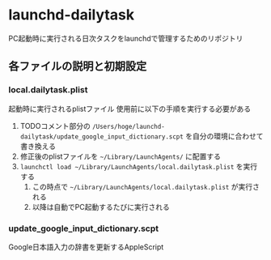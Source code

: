 # launchd-dailytask

PC起動時に実行される日次タスクをlaunchdで管理するためのリポジトリ

## 各ファイルの説明と初期設定

### local.dailytask.plist

起動時に実行されるplistファイル
使用前に以下の手順を実行する必要がある

1. TODOコメント部分の `/Users/hoge/launchd-dailytask/update_google_input_dictionary.scpt` を自分の環境に合わせて書き換える
2. 修正後のplistファイルを `~/Library/LaunchAgents/` に配置する
3. `launchctl load ~/Library/LaunchAgents/local.dailytask.plist` を実行する
    1. この時点で `~/Library/LaunchAgents/local.dailytask.plist` が実行される
    1. 以降は自動でPC起動するたびに実行される

### update_google_input_dictionary.scpt

Google日本語入力の辞書を更新するAppleScript
